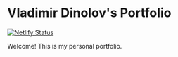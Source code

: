 # Vladimir Dinolov's Portfolio
[![Netlify Status](https://api.netlify.com/api/v1/badges/bbd613cf-eba8-43dd-adad-8429c1b8f3a2/deploy-status)](https://app.netlify.com/sites/vladimirdinolov/deploys)

Welcome! This is my personal portfolio. 

